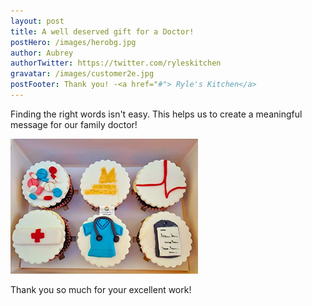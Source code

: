 ```yaml
---
layout: post
title: A well deserved gift for a Doctor!
postHero: /images/herobg.jpg
author: Aubrey
authorTwitter: https://twitter.com/ryleskitchen
gravatar: /images/customer2e.jpg
postFooter: Thank you! -<a href="#"> Ryle's Kitchen</a>
---
```



Finding the right words isn't easy.
This helps us to create a meaningful message for our family
doctor! 

<img class="pull-left" src="/images/cakeT-220727-a.png" alt="doctor cake image"><br>

Thank you so much for your excellent work!

